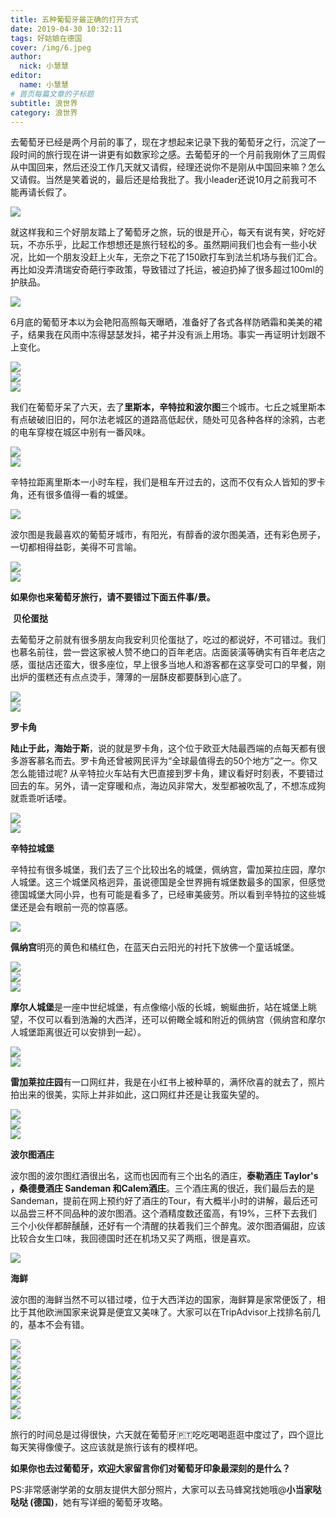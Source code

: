 ```yaml
---
title: 五种葡萄牙最正确的打开方式
date: 2019-04-30 10:32:11
tags: 好姑娘在德国
cover: /img/6.jpeg
author: 
  nick: 小慧慧
editor:
  name: 小慧慧
# 首页每篇文章的子标题
subtitle: 浪世界
category: 浪世界
---
```


 去葡萄牙已经是两个月前的事了，现在才想起来记录下我的葡萄牙之行，沉淀了一段时间的旅行现在讲一讲更有如数家珍之感。去葡萄牙的一个月前我刚休了三周假从中国回来，然后还没工作几天就又请假，经理还说你不是刚从中国回来嘛？怎么又请假。当然是笑着说的，最后还是给我批了。我小leader还说10月之前我可不能再请长假了。

<img src="https://mmbiz.qpic.cn/mmbiz_jpg/rW3MWnUicJ7cVGqKjYtZgT6dr0oyIRyPyFL4SygHicext5BBYicvXcZn2lewubJQ02tBJJDYErf1eQej2iaFBAG7kA/640?wx_fmt=jpeg"  style=" display: block; margin: 0 auto;" />

 就这样我和三个好朋友踏上了葡萄牙之旅，玩的很是开心，每天有说有笑，好吃好玩，不亦乐乎，比起工作想想还是旅行轻松的多。虽然期间我们也会有一些小状况，比如一个朋友没赶上火车，无奈之下花了150欧打车到法兰机场与我们汇合。再比如没弄清瑞安奇葩行李政策，导致错过了托运，被迫扔掉了很多超过100ml的护肤品。

<img src="https://mmbiz.qpic.cn/mmbiz_jpg/rW3MWnUicJ7cVGqKjYtZgT6dr0oyIRyPyiapdiaibvy6QTxGvL3wlvdusLc2F9fgvDJVPgnHD6jekwM9XyQkf5ZgSQ/640?wx_fmt=jpeg"  style=" display: block; margin: 0 auto;" />

6月底的葡萄牙本以为会艳阳高照每天曝晒，准备好了各式各样防晒霜和美美的裙子，结果我在风雨中冻得瑟瑟发抖，裙子并没有派上用场。事实一再证明计划跟不上变化。 

<img src="https://mmbiz.qpic.cn/mmbiz_jpg/rW3MWnUicJ7cVGqKjYtZgT6dr0oyIRyPyf4GRicSocyPbz7naGSuDOiavbJicMoNZ08DOP6ffYQ95e1tHpGME56PaA/640?wx_fmt=jpeg"  style=" display: block; margin: 0 auto;" />

<img src="https://mmbiz.qpic.cn/mmbiz_jpg/rW3MWnUicJ7cVGqKjYtZgT6dr0oyIRyPyY0Onbbo4Mq3lfR76lFGR8cQVlOSpasaA2QZ2L69QuTYGtFLp3hylGg/640?wx_fmt=jpeg"  style=" display: block; margin: 0 auto;" />

<img src="https://mmbiz.qpic.cn/mmbiz_jpg/rW3MWnUicJ7cVGqKjYtZgT6dr0oyIRyPyPibTEt5Kv9dOuJHeNxwEj2Xwfze2vQjZ9mG4PWzR02FT82aY89IFctw/640?wx_fmt=jpeg"  style=" display: block; margin: 0 auto;" />


我们在葡萄牙呆了六天，去了**里斯本，辛特拉和波尔图**三个城市。七丘之城里斯本有点破破旧旧的，阿尔法老城区的道路高低起伏，随处可见各种各样的涂鸦，古老的电车穿梭在城区中别有一番风味。

<img src="https://mmbiz.qpic.cn/mmbiz_jpg/rW3MWnUicJ7cVGqKjYtZgT6dr0oyIRyPyPWlK5NJ1BbEN4ObIz3CkxibVthwKqL5LFUyvrh6jVmzGjJvJpbS3ibcg/640?wx_fmt=jpeg"  style=" display: block; margin: 0 auto;" />

<img src="https://mmbiz.qpic.cn/mmbiz_jpg/rW3MWnUicJ7cVGqKjYtZgT6dr0oyIRyPyXDcOVPKLVBUDkDJZpgqJLHROXMiaDzMV0XsGGM3k5N2LLuGcl1K2LpA/640?wx_fmt=jpeg"  style=" display: block; margin: 0 auto;" />


辛特拉距离里斯本一小时车程，我们是租车开过去的，这而不仅有众人皆知的罗卡角，还有很多值得一看的城堡。

<img src="https://mmbiz.qpic.cn/mmbiz_jpg/rW3MWnUicJ7cVGqKjYtZgT6dr0oyIRyPyccCia1U4134WNepKzXWvCLhxkF2jqBqFtNRQvL6fZFQjpzKARib1icUHQ/640?wx_fmt=jpeg"  style=" display: block; margin: 0 auto;" />

波尔图是我最喜欢的葡萄牙城市，有阳光，有醇香的波尔图美酒，还有彩色房子，一切都相得益彰，美得不可言喻。  


<img src="https://mmbiz.qpic.cn/mmbiz_jpg/rW3MWnUicJ7cVGqKjYtZgT6dr0oyIRyPyhtUL933008hMicaRUoJ3m9f6ROea7sicnibFibAO2ABN1k9wlq5HJBUQlg/640?wx_fmt=jpeg"  style=" display: block; margin: 0 auto;" />

<img src="https://mmbiz.qpic.cn/mmbiz_jpg/rW3MWnUicJ7cVGqKjYtZgT6dr0oyIRyPyGeD9zZ01S3BQMm0t0BalrwjmtFrcf3NXHSk7xkr50kQLwqoojicbbwA/640?wx_fmt=jpeg"  style=" display: block; margin: 0 auto;" />

**如果你也来葡萄牙旅行，请不要错过下面五件事/景。**


 **贝伦蛋挞**  

去葡萄牙之前就有很多朋友向我安利贝伦蛋挞了，吃过的都说好，不可错过。我们也慕名前往，尝一尝这家被人赞不绝口的百年老店。店面装潢等确实有百年老店之感，蛋挞店还蛮大，很多座位，早上很多当地人和游客都在这享受可口的早餐，刚出炉的蛋糕还有点点烫手，薄薄的一层酥皮都要酥到心底了。

<img src="https://mmbiz.qpic.cn/mmbiz_jpg/rW3MWnUicJ7d7AcJ2R7VXoiaCxictXa3XtvL1yhPEpZkiaTJ8ic4IY8d4IuZIJDdg39B4blZzn1UcW0l5v9bWoBbqMw/640?wx_fmt=jpeg"  style=" display: block; margin: 0 auto;" />

<img src="https://mmbiz.qpic.cn/mmbiz_jpg/rW3MWnUicJ7cVGqKjYtZgT6dr0oyIRyPyKr0XRNos1XTNYuICCXMRLBr2YFLPSfGBCuoTYoRrhBIX3kiaMOl2aNQ/640?wx_fmt=jpeg"  style=" display: block; margin: 0 auto;" />


**罗卡角**

**陆止于此，海始于斯**，说的就是罗卡角，这个位于欧亚大陆最西端的点每天都有很多游客慕名而去。罗卡角还曾被网民评为“全球最值得去的50个地方”之一。你又怎么能错过呢? 从辛特拉火车站有大巴直接到罗卡角，建议看好时刻表，不要错过回去的车。另外，请一定穿暖和点，海边风非常大，发型都被吹乱了，不想冻成狗就乖乖听话喽。

<img src="https://mmbiz.qpic.cn/mmbiz_jpg/rW3MWnUicJ7cVGqKjYtZgT6dr0oyIRyPyxvJibhAYqF8Tce5tkJu9cbIchlLdO7yT5Clm8JmicgnksI7vjmoXAsQw/640?wx_fmt=jpeg"  style=" display: block; margin: 0 auto;" />

<img src="https://mmbiz.qpic.cn/mmbiz_jpg/rW3MWnUicJ7cVGqKjYtZgT6dr0oyIRyPyt5AcyctrcD9MAPQibroZpkJvSqTCZr57ALej1GmgLynibJqicg8XKANIg/640?wx_fmt=jpeg"  style=" display: block; margin: 0 auto;" />



**辛特拉城堡**


辛特拉有很多城堡，我们去了三个比较出名的城堡，佩纳宫，雷加莱拉庄园，摩尔人城堡。这三个城堡风格迥异，虽说德国是全世界拥有城堡数最多的国家，但感觉德国城堡大同小异，也有可能是看多了，已经审美疲劳。所以看到辛特拉的这些城堡还是会有眼前一亮的惊喜感。

<img src="https://mmbiz.qpic.cn/mmbiz_jpg/rW3MWnUicJ7cVGqKjYtZgT6dr0oyIRyPy484kIpSvuxAJhlic4uPvKtCgQSHibLS2fJTSXkUYWFSvAyKiczuEeEU2A/640?wx_fmt=jpeg"  style=" display: block; margin: 0 auto;" />

**佩纳宫**明亮的黄色和橘红色，在蓝天白云阳光的衬托下放佛一个童话城堡。

<img src="https://mmbiz.qpic.cn/mmbiz_jpg/rW3MWnUicJ7cVGqKjYtZgT6dr0oyIRyPy484kIpSvuxAJhlic4uPvKtCgQSHibLS2fJTSXkUYWFSvAyKiczuEeEU2A/640?wx_fmt=jpeg"  style=" display: block; margin: 0 auto;" />

<img src="https://mmbiz.qpic.cn/mmbiz_jpg/rW3MWnUicJ7cVGqKjYtZgT6dr0oyIRyPyhY6oTZmfXvhvCvwMmw4udgWnAwd365h1Iny3j0icE8ub2huRnaCJ9HA/640?wx_fmt=jpeg"  style=" display: block; margin: 0 auto;" />

<img src="https://mmbiz.qpic.cn/mmbiz_jpg/rW3MWnUicJ7cVGqKjYtZgT6dr0oyIRyPyehftDxoia2QKZibmPWF69hfK73lfKRKLknk360MNiaDk1lw2xKfdb4lTg/640?wx_fmt=jpeg"  style=" display: block; margin: 0 auto;" />


**摩尔人城堡**是一座中世纪城堡，有点像缩小版的长城，蜿蜒曲折，站在城堡上眺望，不仅可以看到浩瀚的大西洋，还可以俯瞰全城和附近的佩纳宫（佩纳宫和摩尔人城堡距离很近可以安排到一起）。


<img src="https://mmbiz.qpic.cn/mmbiz_jpg/rW3MWnUicJ7cVGqKjYtZgT6dr0oyIRyPytvQAI3VWpC283wmzHOkyqicXv2SDpVvmHYvzw0tkdSm8UpGWAZDibvvQ/640?wx_fmt=jpeg"  style=" display: block; margin: 0 auto;" />

<img src="https://mmbiz.qpic.cn/mmbiz_jpg/rW3MWnUicJ7cVGqKjYtZgT6dr0oyIRyPykukkP0yy1XH6JjVOh2Q2ba71RqP7ibiaiaiacYvcjTCXF5WKWibB3pQQ9zg/640?wx_fmt=jpeg"  style=" display: block; margin: 0 auto;" />


**雷加莱拉庄园**有一口网红井，我是在小红书上被种草的，满怀欣喜的就去了，照片拍出来的很美，实际上并非如此，这口网红井还是让我蛮失望的。  

<img src="https://mmbiz.qpic.cn/mmbiz_jpg/rW3MWnUicJ7cVGqKjYtZgT6dr0oyIRyPyrCfkXB6zOvGd2FW3e73cib47Htn8OIkFeZdaEia4qKVDoflWTEmZSRIA/640?wx_fmt=jpeg"  style=" display: block; margin: 0 auto;" />

<img src="https://mmbiz.qpic.cn/mmbiz_jpg/rW3MWnUicJ7cVGqKjYtZgT6dr0oyIRyPyDCrGHYhAbBjS16nYZB5l3JbqFibA9SfiaNEQhhIOlHHjkW2pP12dX2Bw/640?wx_fmt=jpeg"  style=" display: block; margin: 0 auto;" />

<img src="https://mmbiz.qpic.cn/mmbiz_jpg/rW3MWnUicJ7cVGqKjYtZgT6dr0oyIRyPyicDN1jUbYQtF9zmrfH2J1GMCq3tzwbkLlg5Gg0lyH9DLQ0fHfeCcvvA/640?wx_fmt=jpeg"  style=" display: block; margin: 0 auto;" />


**波尔图酒庄**

波尔图的波尔图红酒很出名，这而也因而有三个出名的酒庄，**泰勒酒庄 Taylor's ，桑德曼酒庄 Sandeman 和Calem酒庄**。三个酒庄离的很近，我们最后去的是Sandeman，提前在网上预约好了酒庄的Tour，有大概半小时的讲解，最后还可以品尝三杯不同品种的波尔图酒。这个酒精度数还蛮高，有19%，三杯下去我们三个小伙伴都醉醺醺，还好有一个清醒的扶着我们三个醉鬼。波尔图酒偏甜，应该比较合女生口味，我回德国时还在机场又买了两瓶，很是喜欢。


<img src="https://mmbiz.qpic.cn/mmbiz_jpg/rW3MWnUicJ7cVGqKjYtZgT6dr0oyIRyPyXy5vzY1VBetVxYvib7GmjAxUlJewaGTziath9RYibpWr3YUjKzVPurwdQ/640?wx_fmt=jpeg"  style=" display: block; margin: 0 auto;" />


**海鲜**

  

波尔图的海鲜当然不可以错过喽，位于大西洋边的国家，海鲜算是家常便饭了，相比于其他欧洲国家来说算是便宜又美味了。大家可以在TripAdvisor上找排名前几的，基本不会有错。

<img src="https://mmbiz.qpic.cn/mmbiz_jpg/rW3MWnUicJ7cVGqKjYtZgT6dr0oyIRyPyE6nuGibEmzYX2Gicqe5uwd460Us7Vdac6KfjVw2Clcz9zibTewDFVR28Q/640?wx_fmt=jpeg"  style=" display: block; margin: 0 auto;" />

<img src="https://mmbiz.qpic.cn/mmbiz_jpg/rW3MWnUicJ7cVGqKjYtZgT6dr0oyIRyPypibFrahXFL2TCrvZ9CVgxEknFCb4JLjfjlic5AeVTJRVMx1oVeSfZIlA/640?wx_fmt=jpeg"  style=" display: block; margin: 0 auto;" />

<img src="https://mmbiz.qpic.cn/mmbiz_jpg/rW3MWnUicJ7cVGqKjYtZgT6dr0oyIRyPybWfZhNiatL8nwiaXJ3bd49j9JT32s2vVyDYaicWw4Oaa2s4YbibKpbIBsg/640?wx_fmt=jpeg"  style=" display: block; margin: 0 auto;" />

<img src="https://mmbiz.qpic.cn/mmbiz_jpg/rW3MWnUicJ7cVGqKjYtZgT6dr0oyIRyPyrgZyQ9yiaShn7kEFkv5icWnoKEdbFsnb5CoSOZv4rcXVtp0862Drqxicw/640?wx_fmt=jpeg"  style=" display: block; margin: 0 auto;" />


<img src="https://mmbiz.qpic.cn/mmbiz_jpg/rW3MWnUicJ7cVGqKjYtZgT6dr0oyIRyPy37u9yBm9HLhOLibVW6C5QwhDLN6GblH32wBpvg4UpsTo9UfptxehM0Q/640?wx_fmt=jpeg"  style=" display: block; margin: 0 auto;" />

<img src="https://mmbiz.qpic.cn/mmbiz_jpg/rW3MWnUicJ7cVGqKjYtZgT6dr0oyIRyPyPSOcIEronW88ArY4fpGic0TBiaSZ7738ULcLnmIYbCMqSTcuncOic5c3Q/640?wx_fmt=jpeg"  style=" display: block; margin: 0 auto;" />

<img src="https://mmbiz.qpic.cn/mmbiz_jpg/rW3MWnUicJ7cVGqKjYtZgT6dr0oyIRyPytLE3Iu9olUIHEve4zdTPejM0m7ChQxKJxp0gJkd93jxwouudpj2DHg/640?wx_fmt=jpeg"  style=" display: block; margin: 0 auto;" />

<img src="https://mmbiz.qpic.cn/mmbiz_jpg/rW3MWnUicJ7cVGqKjYtZgT6dr0oyIRyPytxfRywR1z3YiapnqicuvjicWhZT6E0Xv1bD5CIuadxqZJdTIOFCic6Q2Rg/640?wx_fmt=jpeg"  style=" display: block; margin: 0 auto;" />
  

旅行的时间总是过得很快，六天就在葡萄牙🇵🇹吃吃喝喝逛逛中度过了，四个逗比每天笑得像傻子。这应该就是旅行该有的模样吧。


**如果你也去过葡萄牙，欢迎大家留言你们对葡萄牙印象最深刻的是什么？**

PS:非常感谢学弟的女朋友提供大部分照片，大家可以去马蜂窝找她哦@**小当家哒哒哒 (德国)**，她有写详细的葡萄牙攻略。